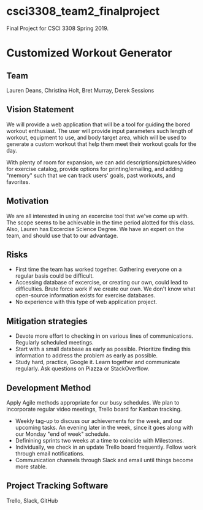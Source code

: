 # csci3308_team2_finalproject
Final Project for CSCI 3308 Spring 2019.

# Customized Workout Generator

## Team
Lauren Deans, Christina Holt, Bret Murray, Derek Sessions

## Vision Statement
We will provide a web application that will be a tool for guiding the bored workout enthusiast. The user will provide input parameters such length of workout, equipment to use, and body target area, which will be used to generate a custom workout that help them meet their workout goals for the day.

With plenty of room for expansion, we can add descriptions/pictures/video for exercise catalog, provide options for printing/emailing, and adding "memory" such that we can track users' goals, past workouts, and favorites.

## Motivation
We are all interested in using an excercise tool that we've come up with. The scope seems to be achievable in the time period alotted for this class. Also, Lauren has Excercise Science Degree. We have an expert on the team, and should use that to our advantage. 

## Risks

- First time the team has worked together. Gathering everyone on a regular basis could be difficult.
- Accessing database of excercise, or creating our own, could lead to difficulties. Brute force work if we create our own. We don't know what open-source information exists for exercise databases. 
- No experience with this type of web application project. 

## Mitigation strategies

- Devote more effort to checking in on various lines of communications. Regularly scheduled meetings. 
- Start with a small database as early as possible. Prioritize finding this information to address the problem as early as possible.
-  Study hard, practice, Google it. Learn together and communicate regularly. Ask questions on Piazza or StackOverflow.

## Development Method

Apply Agile methods appropriate for our busy schedules. We plan to incorporate regular video meetings, Trello board for Kanban tracking. 

- Weekly tag-up to discuss our achievements for the week, and our upcoming tasks. An evening later in the week, since it goes along with our Monday "end of week" schedule. 
- Definining sprints two weeks at a time to coincide with Milestones.
- Individually, we check in an update Trello board frequently. Follow work through email notifications. 
- Communication channels through Slack and email until things become more stable.


## Project Tracking Software
Trello, Slack, GitHub
